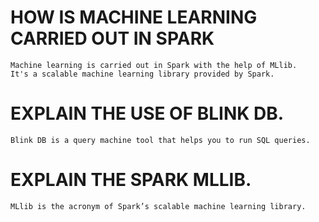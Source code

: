 #   HOW IS MACHINE LEARNING CARRIED OUT IN SPARK
    Machine learning is carried out in Spark with the help of MLlib.
    It's a scalable machine learning library provided by Spark.

#   EXPLAIN THE USE OF BLINK DB.
    Blink DB is a query machine tool that helps you to run SQL queries.

#    EXPLAIN THE SPARK MLLIB.
    MLlib is the acronym of Spark’s scalable machine learning library.

#   

